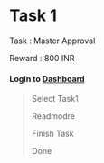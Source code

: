 
# Task 1

Task : Master Approval

Reward : 800 INR


#### Login to [Dashboard](https://testnet.inery.io/dashboard)

> Select Task1
> 
> Readmodre
> 
> Finish Task
> 
> Done
